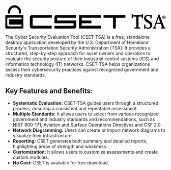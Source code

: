 <div align="center">  
  <img src="assets/test.svg"/>
</div>

The Cyber Security Evaluation Tool (CSET-TSA) is a free, standalone desktop application developed by the U.S. Department of Homeland Security's Transportation Security Administration (TSA). It provides a structured, step-by-step approach for asset owners and operators to evaluate the security posture of their industrial control systems (ICS) and information technology (IT) networks. CSET-TSA helps organizations assess their cybersecurity practices against recognized government and industry standards.

## Key Features and Benefits:

- **Systematic Evaluation:** CSET-TSA guides users through a structured process, ensuring a consistent and repeatable assessment.
- **Multiple Standards:** It allows users to select from various recognized government and industry standards and recommendations, such as NIST 800-171, Aviation and Surface Operations Directives and CSF 2.0.
- **Network Diagramming:** Users can create or import network diagrams to visualize their infrastructure.
- **Reporting:** CSET generates both summary and detailed reports, highlighting areas of strength and weakness.
- **Customization:** It allows users to customize assessments and create custom modules.
- **No Cost:** CSET is available for free download.
